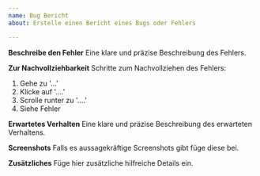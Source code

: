 ```yaml
---
name: Bug Bericht
about: Erstelle einen Bericht eines Bugs oder Fehlers

---
```


**Beschreibe den Fehler**
Eine klare und präzise Beschreibung des Fehlers.

**Zur Nachvollziehbarkeit**
Schritte zum Nachvollziehen des Fehlers:
1. Gehe zu '...'
2. Klicke auf '....'
3. Scrolle runter zu '....'
4. Siehe Fehler

**Erwartetes Verhalten**
Eine klare und präzise Beschreibung des erwarteten Verhaltens.

**Screenshots**
Falls es aussagekräftige Screenshots gibt füge diese bei.

**Zusätzliches**
Füge hier zusätzliche hilfreiche Details ein.
